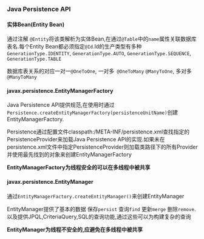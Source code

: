 ### Java Persistence API

#### 实体Bean(Entity Bean) 

通过注解 `@Entity`将该类解析为实体Bean,在通过`@Table`中的`name`属性关联数据库表名.每个Entity Bean都必须指定`@Id`.Id的生产类型有多种 `GenerationType.IDENTITY`, `GenerationType.AUTO`, `GenerationType.SEQUENCE`, `GenerationType.TABLE` 

数据库表关系的对应一对一`@OneToOne`, 一对多` @OneToMany` `@ManyToOne`, 多对多` @ManyToMany`

#### javax.persistence.EntityManagerFactory

Java Persistence API提供规范,在使用时通过`Persistence.createEntityManagerFactory(persistenceUnitName)`创建EntityManagerFactory. 

Persistence通过配置文件classpath:/META-INF/persistence.xml查找指定的PersistenceProvider来加载Java Persistence API的实现.如果未在persistence.xml文件中指定PersistenceProvider则加载类路径下的所有Provider并使用最先找到的对象来创建EntityManagerFactory

<strong>EntityManagerFactory为线程安全的可以在多线程中被共享</strong>

#### javax.persistence.EntityManager

通过`EntityManagerFactory.createEntityManager()`来创建EntityManager

EntityManager提供了基本的数据 保存`persist` 查询`find` 更新`merge` 删除`remove`. 以及提供JPQL,CriteriaQuery,SQL的查询功能,通过这些可以为构建复杂的查询

<strong>EntityManager为线程不安全的,应避免在多线程中被共享</strong>
